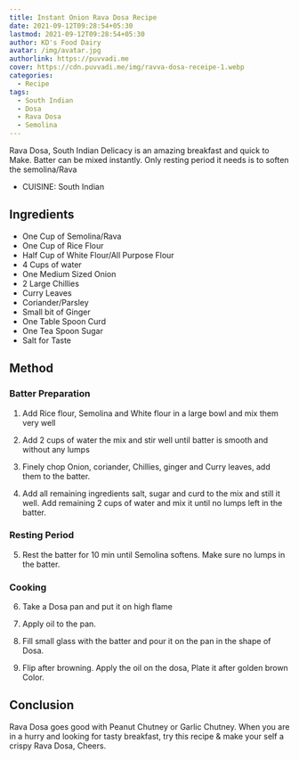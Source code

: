 ```yaml
---
title: Instant Onion Rava Dosa Recipe
date: 2021-09-12T09:28:54+05:30
lastmod: 2021-09-12T09:28:54+05:30
author: KD's Food Dairy
avatar: /img/avatar.jpg
authorlink: https://puvvadi.me
cover: https://cdn.puvvadi.me/img/ravva-dosa-receipe-1.webp
categories:
  - Recipe
tags:
  - South Indian
  - Dosa
  - Rava Dosa
  - Semolina
---
```


Rava Dosa, South Indian Delicacy is an amazing breakfast and quick to Make. Batter can be mixed instantly. Only resting period it needs is to soften the semolina/Rava

<!--more-->

* CUISINE: South Indian

## Ingredients

* One Cup of Semolina/Rava
* One Cup of Rice Flour
* Half Cup of White Flour/All Purpose Flour
* 4 Cups of water
* One Medium Sized Onion
* 2 Large Chillies
* Curry Leaves
* Coriander/Parsley
* Small bit of Ginger
* One Table Spoon Curd
* One Tea Spoon Sugar
* Salt for Taste

## Method

### Batter Preparation

1. Add Rice flour, Semolina and White flour in a large bowl and mix them very well

2. Add 2 cups of water the mix and stir well until batter is smooth and without any lumps

3. Finely chop Onion, coriander, Chillies, ginger and Curry leaves, add them to the batter.

4. Add all remaining ingredients salt, sugar and curd to the mix and still it well. Add remaining 2 cups of water and mix it until no lumps left in the batter.

### Resting Period

5. Rest the batter for 10 min until Semolina softens. Make sure no lumps in the batter.

### Cooking

6. Take a Dosa pan and put it on high flame

7. Apply oil to the pan.

8. Fill small glass with the batter and pour it on the pan in the shape of Dosa.

9. Flip after browning. Apply the oil on the dosa, Plate it after golden brown Color.

## Conclusion

Rava Dosa goes good with Peanut Chutney or Garlic Chutney. When you are in a hurry and looking for tasty breakfast, try this recipe & make your self a crispy Rava Dosa, Cheers.
